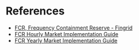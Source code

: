 # References
* [FCR, Frequency Containment Reserve - Fingrid](https://www.fingrid.fi/en/electricity-market/reserves/reserve-products/frequency-containment-reserves-fcr-products/#technical-requirements)
* [FCR Hourly Market Implementation Guide](https://www.fingrid.fi/globalassets/dokumentit/fi/sahkomarkkinat/sahkomarkkinoiden-tiedonvaihto/implementation-guide-fcr.pdf)
* [FCR Yearly Market Implementation Guide](https://www.fingrid.fi/globalassets/dokumentit/fi/sahkomarkkinat/reservit/implementation-guide-fcr-yearly-reserve-plans.pdf)
